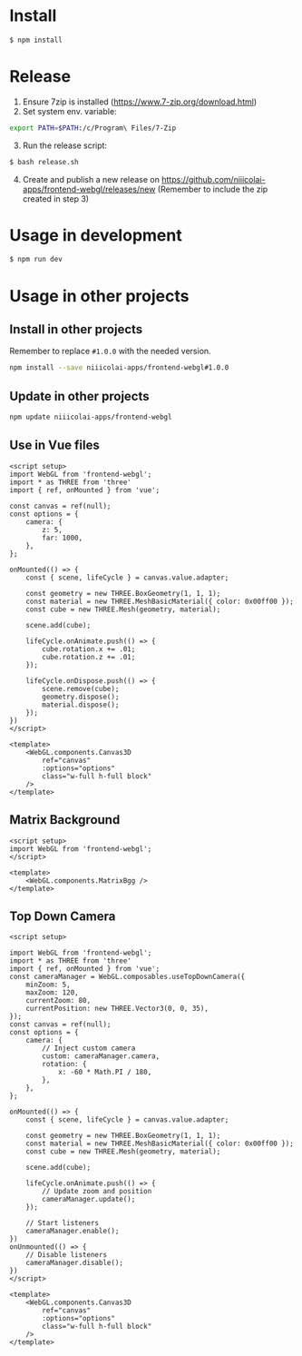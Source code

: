 # Install

```bash
$ npm install
```

# Release
1. Ensure 7zip is installed (https://www.7-zip.org/download.html)
2. Set system env. variable: 
```bash
export PATH=$PATH:/c/Program\ Files/7-Zip
```
3. Run the release script:
```bash
$ bash release.sh
```
4. Create and publish a new release on https://github.com/niiicolai-apps/frontend-webgl/releases/new (Remember to include the zip created in step 3)

# Usage in development

```bash
$ npm run dev
```

# Usage in other projects

## Install in other projects
Remember to replace `#1.0.0` with the needed version.
```bash
npm install --save niiicolai-apps/frontend-webgl#1.0.0
```

## Update in other projects
```bash
npm update niiicolai-apps/frontend-webgl
```

## Use in Vue files
```vue
<script setup>
import WebGL from 'frontend-webgl';
import * as THREE from 'three'
import { ref, onMounted } from 'vue';

const canvas = ref(null);
const options = {
    camera: {
        z: 5,
        far: 1000,
    },
};

onMounted(() => {
    const { scene, lifeCycle } = canvas.value.adapter;

    const geometry = new THREE.BoxGeometry(1, 1, 1);
    const material = new THREE.MeshBasicMaterial({ color: 0x00ff00 });
    const cube = new THREE.Mesh(geometry, material);

    scene.add(cube);

    lifeCycle.onAnimate.push(() => {
        cube.rotation.x += .01;
        cube.rotation.z += .01;
    });

    lifeCycle.onDispose.push(() => {
        scene.remove(cube);
        geometry.dispose();
        material.dispose();
    });
})
</script>

<template>
    <WebGL.components.Canvas3D 
        ref="canvas" 
        :options="options"
        class="w-full h-full block"
    />
</template>
```

## Matrix Background
```vue
<script setup>
import WebGL from 'frontend-webgl';
</script>

<template>
    <WebGL.components.MatrixBgg />
</template>
```

## Top Down Camera
```vue
<script setup>

import WebGL from 'frontend-webgl';
import * as THREE from 'three'
import { ref, onMounted } from 'vue';
const cameraManager = WebGL.composables.useTopDownCamera({
    minZoom: 5,
    maxZoom: 120,
    currentZoom: 80,
    currentPosition: new THREE.Vector3(0, 0, 35),
});
const canvas = ref(null);
const options = {
    camera: {
        // Inject custom camera
        custom: cameraManager.camera,
        rotation: { 
            x: -60 * Math.PI / 180, 
        },
    },
};

onMounted(() => {
    const { scene, lifeCycle } = canvas.value.adapter;

    const geometry = new THREE.BoxGeometry(1, 1, 1);
    const material = new THREE.MeshBasicMaterial({ color: 0x00ff00 });
    const cube = new THREE.Mesh(geometry, material);

    scene.add(cube);

    lifeCycle.onAnimate.push(() => {
        // Update zoom and position
        cameraManager.update();
    });

    // Start listeners
    cameraManager.enable();
})
onUnmounted(() => {
    // Disable listeners
    cameraManager.disable(); 
})
</script>

<template>
    <WebGL.components.Canvas3D 
        ref="canvas" 
        :options="options"
        class="w-full h-full block"
    />
</template>
```